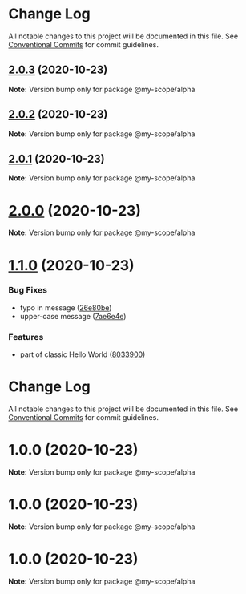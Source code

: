 # Change Log

All notable changes to this project will be documented in this file.
See [Conventional Commits](https://conventionalcommits.org) for commit guidelines.

## [2.0.3](https://github.com/rurich-shiftpixy/lerna/compare/@my-scope/alpha@1.1.0...@my-scope/alpha@2.0.3) (2020-10-23)

**Note:** Version bump only for package @my-scope/alpha





## [2.0.2](https://github.com/rurich-shiftpixy/lerna/compare/@my-scope/alpha@1.1.0...@my-scope/alpha@2.0.2) (2020-10-23)

**Note:** Version bump only for package @my-scope/alpha





## [2.0.1](https://github.com/rurich-shiftpixy/lerna/compare/@my-scope/alpha@1.1.0...@my-scope/alpha@2.0.1) (2020-10-23)

**Note:** Version bump only for package @my-scope/alpha





# [2.0.0](https://github.com/rurich-shiftpixy/lerna/compare/@my-scope/alpha@1.1.0...@my-scope/alpha@2.0.0) (2020-10-23)

**Note:** Version bump only for package @my-scope/alpha





<a name="1.1.0"></a>
# [1.1.0](https://github.com/rurich-shiftpixy/lerna/compare/@my-scope/alpha@1.0.0...@my-scope/alpha@1.1.0) (2020-10-23)


### Bug Fixes

* typo in message ([26e80be](https://github.com/rurich-shiftpixy/lerna/commit/26e80be))
* upper-case message ([7ae6e4e](https://github.com/rurich-shiftpixy/lerna/commit/7ae6e4e))


### Features

* part of classic Hello World ([8033900](https://github.com/rurich-shiftpixy/lerna/commit/8033900))




# Change Log

All notable changes to this project will be documented in this file.
See [Conventional Commits](https://conventionalcommits.org) for commit guidelines.

# 1.0.0 (2020-10-23)

**Note:** Version bump only for package @my-scope/alpha





# 1.0.0 (2020-10-23)

**Note:** Version bump only for package @my-scope/alpha





# 1.0.0 (2020-10-23)

**Note:** Version bump only for package @my-scope/alpha
